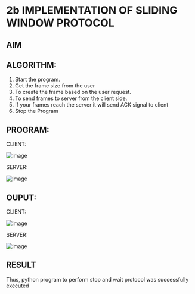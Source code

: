 # 2b IMPLEMENTATION OF SLIDING WINDOW PROTOCOL
## AIM
## ALGORITHM:
1. Start the program.
2. Get the frame size from the user
3. To create the frame based on the user request.
4. To send frames to server from the client side.
5. If your frames reach the server it will send ACK signal to client
6. Stop the Program
## PROGRAM:

CLIENT:

![image](https://github.com/user-attachments/assets/71ffab9f-f4e3-42b0-8628-6b431028bd97)

SERVER:

![image](https://github.com/user-attachments/assets/fa465069-f864-4091-97d3-1a4fa4fddeaa)

## OUPUT:

CLIENT:

![image](https://github.com/user-attachments/assets/203f4669-ae30-4447-a0fa-d39837792f97)

SERVER:

![image](https://github.com/user-attachments/assets/5820e579-3416-40b2-801b-0ac842ad5898)

## RESULT
Thus, python program to perform stop and wait protocol was successfully executed
